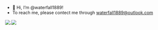 - 👋 Hi, I’m @waterfall1889!
- To reach me, please contect me through waterfall1889@outlook.com
  
<a href="https://github.com/anuraghazra/github-readme-stats">
  <img align="center" src="https://github-readme-stats.vercel.app/api/pin/?username=waterfall1889&repo=github-readme-stats" />
</a>
<a href="https://github.com/anuraghazra/convoychat">
  <img align="center" src="https://github-readme-stats.vercel.app/api/pin/?username=waterfall1889&repo=convoychat" />
</a>
